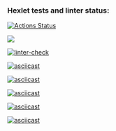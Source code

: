 ### Hexlet tests and linter status:
[![Actions Status](https://github.com/kat-git-hub/python-project-lvl1/workflows/hexlet-check/badge.svg)](https://github.com/kat-git-hub/python-project-lvl1/actions)

<a href="https://codeclimate.com/github/kat-git-hub/python-project-lvl1/maintainability"><img src="https://api.codeclimate.com/v1/badges/7493d85bfc45f83da860/maintainability" /></a>

[![linter-check](https://github.com/kat-git-hub/python-project-lvl1/actions/workflows/linter-check.yml/badge.svg?event=check_run)](https://github.com/kat-git-hub/python-project-lvl1/actions/workflows/linter-check.yml)

[![asciicast](https://asciinema.org/a/VXGj0wC7OxH6TvL46FF7WAyqH.svg)](https://asciinema.org/a/VXGj0wC7OxH6TvL46FF7WAyqH)

[![asciicast](https://asciinema.org/a/KGjohLEAWgz5qBZwOX4wHLOJ3.svg)](https://asciinema.org/a/KGjohLEAWgz5qBZwOX4wHLOJ3)

[![asciicast](https://asciinema.org/a/FSf4GabJyweX3CY8zKiJR2ejw.svg)](https://asciinema.org/a/FSf4GabJyweX3CY8zKiJR2ejw)

[![asciicast](https://asciinema.org/a/IdchzFoTZkpQcKREsYFun118X.svg)](https://asciinema.org/a/IdchzFoTZkpQcKREsYFun118X)

[![asciicast](https://asciinema.org/a/CIYAkU0T1ml92WeSPkcFk3Any.svg)](https://asciinema.org/a/CIYAkU0T1ml92WeSPkcFk3Any)